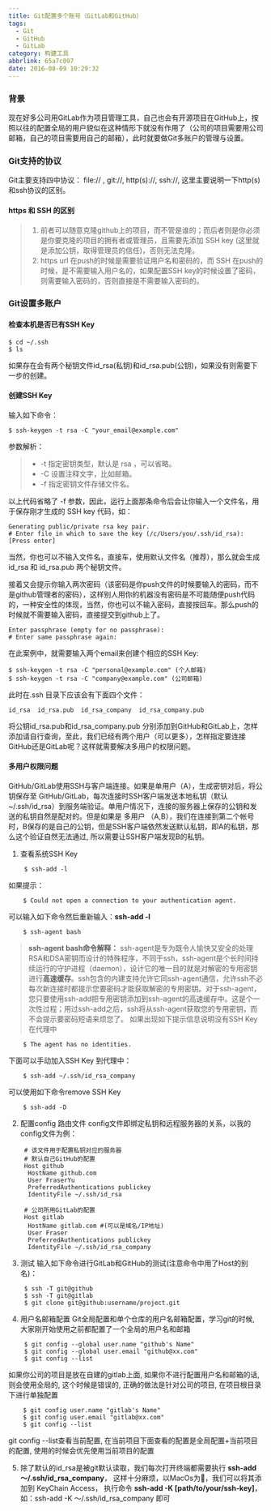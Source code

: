 ```yaml
---
title: Git配置多个账号（GitLab和GitHub）
tags:
  - Git
  - GitHub
  - GitLab
category: 构建工具
abbrlink: 65a7c097
date: 2016-08-09 10:29:32
---
```


### 背景
现在好多公司用GitLab作为项目管理工具，自己也会有开源项目在GitHub上，按照以往的配置全局的用户貌似在这种情形下就没有作用了（公司的项目需要用公司邮箱，自己的项目需要用自己的邮箱），此时就要做Git多账户的管理与设置。

### Git支持的协议
Git主要支持四中协议： file:// , git://,  http(s)://, ssh://, 这里主要说明一下http(s)和ssh协议的区别。

#### https 和 SSH 的区别
> 1. 前者可以随意克隆github上的项目，而不管是谁的；而后者则是你必须是你要克隆的项目的拥有者或管理员，且需要先添加 SSH key (这里就是添加公钥，取得管理员的信任)，否则无法克隆。
> 2. https url 在push的时候是需要验证用户名和密码的，而 SSH 在push的时候，是不需要输入用户名的，如果配置SSH key的时候设置了密码，则需要输入密码的，否则直接是不需要输入密码的。

<!-- more -->

### Git设置多账户
#### 检查本机是否已有SSH Key

	$ cd ~/.ssh
	$ ls

如果存在会有两个秘钥文件id_rsa(私钥)和id_rsa.pub(公钥)，如果没有则需要下一步的创建。

#### 创建SSH Key
输入如下命令：

	$ ssh-keygen -t rsa -C "your_email@example.com"

参数解析：
> + -t 指定密钥类型，默认是 rsa ，可以省略。
> + -C 设置注释文字，比如邮箱。
> + -f 指定密钥文件存储文件名。

以上代码省略了 -f 参数，因此，运行上面那条命令后会让你输入一个文件名，用于保存刚才生成的 SSH key 代码，如：

	Generating public/private rsa key pair.
	# Enter file in which to save the key (/c/Users/you/.ssh/id_rsa): [Press enter]

当然，你也可以不输入文件名，直接车，使用默认文件名（推荐），那么就会生成 id_rsa 和 id_rsa.pub 两个秘钥文件。

接着又会提示你输入两次密码（该密码是你push文件的时候要输入的密码，而不是github管理者的密码），这样别人用你的机器没有密码是不可能随便push代码的，一种安全性的体现，当然，你也可以不输入密码，直接按回车。那么push的时候就不需要输入密码，直接提交到github上了。

	Enter passphrase (empty for no passphrase):
	# Enter same passphrase again:

在此案例中，就需要输入两个email来创建个相应的SSH Key:

	$ ssh-keygen -t rsa -C "personal@example.com" (个人邮箱)
	$ ssh-keygen -t rsa -C "company@example.com" (公司邮箱)

此时在.ssh 目录下应该会有下面四个文件：

	id_rsa  id_rsa.pub  id_rsa_company  id_rsa_company.pub

将公钥id_rsa.pub和id_rsa_company.pub 分别添加到GitHub和GitLab上，怎样添加请自行查询，至此，我们已经有两个用户（可以更多），怎样指定要连接GitHub还是GitLab呢？这样就需要解决多用户的权限问题。

#### 多用户权限问题
GitHub/GitLab使用SSH与客户端连接。如果是单用户（A），生成密钥对后，将公钥保存至 GitHub/GitLab，每次连接时SSH客户端发送本地私钥（默认~/.ssh/id_rsa）到服务端验证。单用户情况下，连接的服务器上保存的公钥和发送的私钥自然是配对的。但是如果是 多用户 （A,B），我们在连接到第二个帐号时，B保存的是自己的公钥，但是SSH客户端依然发送默认私钥，即A的私钥，那么这个验证自然无法通过, 所以需要让SSH客户端发现B的私钥。

1. 查看系统SSH Key

		$ ssh-add -l
如果提示：

		$ Could not open a connection to your authentication agent.
可以输入如下命令然后重新输入：**ssh-add -l**

		$ ssh-agent bash
> **ssh-agent bash命令解释：**
> ssh-agent是专为既令人愉快又安全的处理RSA和DSA密钥而设计的特殊程序，不同于ssh，ssh-agent是个长时间持续运行的守护进程（daemon），设计它的唯一目的就是对解密的专用密钥进行**高速缓存**。ssh包含的内建支持允许它同ssh-agent通信，允许ssh不必每次新连接时都提示您要密码才能获取解密的专用密钥。对于ssh-agent，您只要使用ssh-add把专用密钥添加到ssh-agent的高速缓存中。这是个一次性过程；用过ssh-add之后，ssh将从ssh-agent获取您的专用密钥，而不会提示要密码短语来烦您了。
如果出现如下提示信息说明没有SSH Key在代理中

		$ The agent has no identities.
下面可以手动加入SSH Key 到代理中：

		$ ssh-add ~/.ssh/id_rsa_company
可以使用如下命令remove SSH Key

		$ ssh-add -D

2. 配置config 路由文件
config文件即绑定私钥和远程服务器的关系，以我的config文件为例：

		# 该文件用于配置私钥对应的服务器
		# 默认自己GitHub的配置
		Host github
		 HostName github.com
		 User FraserYu
		 PreferredAuthentications publickey
		 IdentityFile ~/.ssh/id_rsa

		# 公司所用GitLab的配置
		Host gitlab
		 HostName gitlab.com #(可以是域名/IP地址)
		 User Fraser
		 PreferredAuthentications publickey
		 IdentityFile ~/.ssh/id_rsa_company		 

3. 测试
输入如下命令进行GitLab和GitHub的测试(注意命令中用了Host的别名)：

		$ ssh -T git@github
		$ ssh -T git@gitlab
		$ git clone git@github:username/project.git

4. 用户名邮箱配置
Git全局配置和单个仓库的用户名邮箱配置，学习git的时候, 大家刚开始使用之前都配置了一个全局的用户名和邮箱

		$ git config --global user.name "github's Name"
		$ git config --global user.email "github@xx.com"
		$ git config --list
如果你公司的项目是放在自建的gitlab上面, 如果你不进行配置用户名和邮箱的话, 则会使用全局的, 这个时候是错误的, 正确的做法是针对公司的项目, 在项目根目录下进行单独配置

		$ git config user.name "gitlab's Name"
		$ git config user.email "gitlab@xx.com"
		$ git config --list
 git config --list查看当前配置, 在当前项目下面查看的配置是全局配置+当前项目的配置, 使用的时候会优先使用当前项目的配置

5. 除了默认的id_rsa是被git默认读取，我们每次打开终端都需要执行 **ssh-add ～/.ssh/id_rsa_company**， 这样十分麻烦，以MacOs为🌰，我们可以将其添加到 KeyChain Access， 执行命令 **ssh-add -K [path/to/your/ssh-key]**，  如：ssh-add -K ～/.ssh/id_rsa_company 即可
